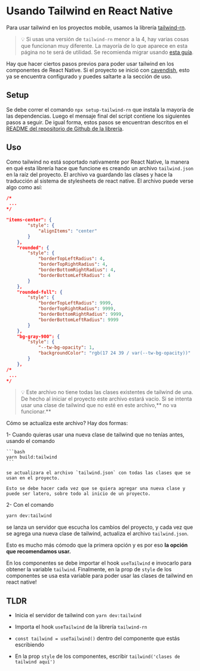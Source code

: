 # Usando Tailwind en React Native

Para usar tailwind en los proyectos mobile, usamos la librería [tailwind-rn](https://github.com/vadimdemedes/tailwind-rn).

> 💡 Si usas una versión de `tailwind-rn` menor a la 4, hay varias cosas que funcionan muy diferente. La mayoría de lo que aparece en esta página no te será de utilidad. Se recomienda migrar usando [esta guía](https://github.com/vadimdemedes/tailwind-rn/blob/master/migrate.md).



Hay que hacer ciertos pasos previos para poder usar tailwind en los componentes de React Native. Si el proyecto se inició con [cavendish](https://github.com/platanus/cavendish), esto ya se encuentra configurado y puedes saltarte a la sección de uso.

## Setup

Se debe correr el comando `npx setup-tailwind-rn` que instala la mayoría de las dependencias. Luego el mensaje final del script contiene los siguientes pasos a seguir. De igual forma, estos pasos se encuentran descritos en el [README del repositorio de Github de la librería](https://github.com/vadimdemedes/tailwind-rn#install).

## Uso

Como tailwind no está soportado nativamente por React Native, la manera en qué esta librería hace que funcione es creando un archivo  `tailwind.json` en la raíz del proyecto. El archivo va guardando las clases y hace la traducción al sistema de stylesheets de react native.  El archivo puede verse algo como así:

```json
/*
 ...
*/

"items-center": {
		"style": {
			"alignItems": "center"
		}
	},
	"rounded": {
		"style": {
			"borderTopLeftRadius": 4,
			"borderTopRightRadius": 4,
			"borderBottomRightRadius": 4,
			"borderBottomLeftRadius": 4
		}
	},
	"rounded-full": {
		"style": {
			"borderTopLeftRadius": 9999,
			"borderTopRightRadius": 9999,
			"borderBottomRightRadius": 9999,
			"borderBottomLeftRadius": 9999
		}
	},
	"bg-gray-900": {
		"style": {
			"--tw-bg-opacity": 1,
			"backgroundColor": "rgb(17 24 39 / var(--tw-bg-opacity))"
		}
	},
/* 
 ...
*/
```



> 💡 Este archivo no tiene todas las clases existentes de tailwind de una. De hecho al iniciar el proyecto este archivo estará vacío. Si se intenta usar una clase de tailwind que no esté en este archivo,** no va funcionar.**

Cómo se actualiza este archivo? Hay dos formas:

1- Cuando quieras usar una nueva clase de tailwind que no tenías antes, usando el comando 

    ```bash
    yarn build:tailwind
    ```

    se actualizara el archivo `tailwind.json` con todas las clases que se usan en el proyecto.

    Esto se debe hacer cada vez que se quiera agregar una nueva clase y puede ser latero, sobre todo al inicio de un proyecto.  

2- Con el comando 

```bash
yarn dev:tailwind
```

se lanza un servidor que escucha los cambios del proyecto, y cada vez que se agrega una nueva clase de tailwind, actualiza el archivo `tailwind.json`.

Esto es mucho más cómodo que la primera opción y es por eso **la opción que recomendamos usar.**



En los componentes se debe importar el hook `useTailwind` e invocarlo para obtener la variable `tailwind`. Finalmente, en la prop de `style` de los componentes se usa esta variable para poder usar las clases de tailwind en react native!

 

## TLDR

* Inicia el servidor de tailwind con `yarn dev:tailwind` 

* Importa el hook `useTailwind` de la librería `tailwind-rn`

* `const tailwind = useTailwind()` dentro del componente que estás escribiendo

* En la prop `style` de los componentes, escribir `tailwind('clases de tailwind aquí')`








